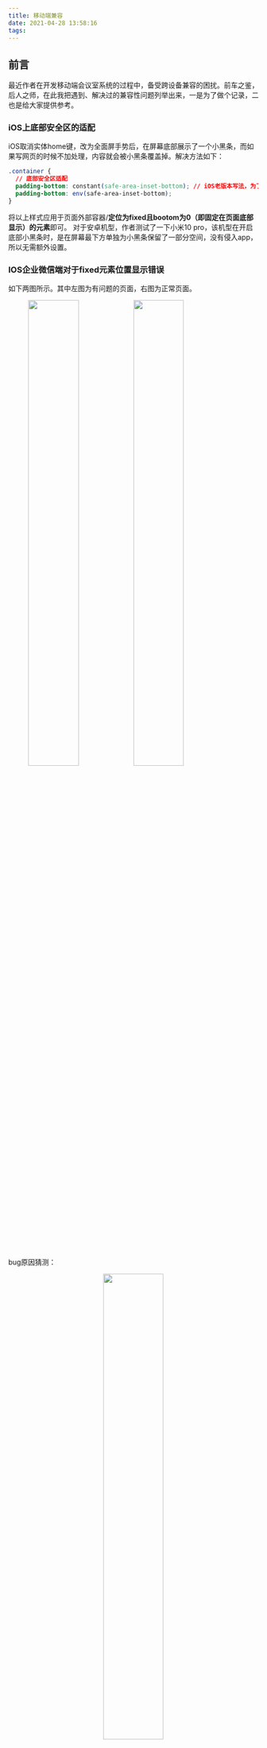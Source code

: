 ```yaml
---
title: 移动端兼容
date: 2021-04-28 13:58:16
tags:
---
```


## 前言
最近作者在开发移动端会议室系统的过程中，备受跨设备兼容的困扰。前车之鉴，后人之师，在此我把遇到、解决过的兼容性问题列举出来，一是为了做个记录，二也是给大家提供参考。

### iOS上底部安全区的适配
iOS取消实体home键，改为全面屏手势后，在屏幕底部展示了一个小黑条，而如果写网页的时候不加处理，内容就会被小黑条覆盖掉。解决方法如下：
```css
.container {
  // 底部安全区适配
  padding-bottom: constant(safe-area-inset-bottom); // iOS老版本写法，为了保持向前兼容，也要加上，且要放到前面
  padding-bottom: env(safe-area-inset-bottom);
}
```
将以上样式应用于页面外部容器/**定位为fixed且bootom为0（即固定在页面底部显示）的元素**即可。
对于安卓机型，作者测试了一下小米10 pro，该机型在开启底部小黑条时，是在屏幕最下方单独为小黑条保留了一部分空间，没有侵入app，所以无需额外设置。

### IOS企业微信端对于fixed元素位置显示错误
如下两图所示。其中左图为有问题的页面，右图为正常页面。
<figure>
<img src="fixed-bug.png" width="49%">
<img src="fixed-normal.png" width="49%">
</figure>

bug原因猜测：
<center>
<img src="fixed-reason.png" width="49%">
</center>
如图所示，页面最外层容器没有铺满当前页。将最外层容器高度铺满页面后，bug被修复：

```css
#app {
  min-height: 100vh;
}
```
### height: 100vh的问题
在移动端使用100vh可能会出现双重滚动条/底部fixed元素被盖住。拿移动端的chrome举例，浏览器把地址栏也算入到了可视高度内（下滑地址栏可隐藏），因此当展示地址栏的时候，100vh就要比实际的可视高度要高，因此会出现双重滚动条/底部fixed元素被盖住。
<center>
<img src="mobile-chrome.jpeg" width="49%">
</center>

解决方法是：
```css
body {
  min-height: 100vh;
  min-height: -webkit-fill-available;
}
html {
  height: -webkit-fill-available;
}
```
参考资料：[CSS fix for 100vh in mobile WebKit](https://css-tricks.com/css-fix-for-100vh-in-mobile-webkit/)

### 大分辨率图片加载不出来的问题
> 仅安卓端企业微信内置浏览器有问题

经过测试，7088*10630分辨率的图片，安卓端企业微信内置浏览器无法加载出（合理推测大分辨率的加载不出）
解决方法是在上传图片的时候制定图片的最大分辨率，超过分辨率则用canvas降分辨率

```js
async function resizeImg (file) {
  function getBase64(file) {
    return new Promise((resolve, reject) => {
      const reader = new FileReader()
      reader.readAsDataURL(file)
      reader.onload = () => resolve(reader.result)
      reader.onerror = (error) => reject(error)
    })
  }
  function getImg(src) {
    return new Promise((resolve) => {
      const img = new Image()
      img.onload = function () {
        resolve(img)
      }
      img.src = src
    })
  }
    
  const canvas = document.createElement('canvas')
  const src = await getBase64(file)
  const img = await getImg(src)

  // 缩放
  // 限制最大x分辨率
  const x = 1600
  let width = img.width
  let height = img.height
  if (width > x) {
    height *= x / width
    width = x
  }

  // 绘画
  canvas.width = width
  canvas.height = height
  const ctx = canvas.getContext('2d')
  ctx.drawImage(img, 0, 0, width, height)

  return new Promise((resolve) => {
    // 转为为提交所需格式
    canvas.toBlob((blob) => {
      resolve(blob)
    })
  })
}
```

提交上传图片时，在formData里append处理后的图片即可。
```js
const form = new FormData()
const blob = await resizeImg(file)
form.append('file', blob)
```

### 安卓端文字偏上，某些机型尤其明显
！不知道咋解决，有人知道的话私信我一下谢谢～（叹气）

### 不同逻辑分辨率的设备兼容
鉴于现在主流浏览器对于viewport 单位 (vw, vh, vmin, vmax)支持良好，因此在对于不同逻辑分辨率的设备，可以使用`postcss-px-to-viewport`插件，来将`px`单位改成`vw`单位。
需要注意的是，`postcss-px-to-viewport`这个插件`npm`源与`github`源不一致，`npm`源会导致一些选项，如`include`选项无效，而由于[npm的bug](https://github.com/npm/cli/issues/624)，在`docker`中用`npm`安装`github`源的文件会失败，从而导致自动部署失败。
参考资料：[vant 浏览器适配](https://vant-contrib.gitee.io/vant/#/zh-CN/advanced-usage#viewport-bu-ju)